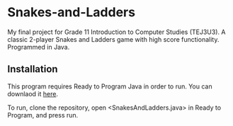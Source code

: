 # Snakes-and-Ladders
My final project for Grade 11 Introduction to Computer Studies (TEJ3U3). A classic 2-player Snakes and Ladders game with high score functionality. Programmed in Java.

## Installation
This program requires Ready to Program Java in order to run. You can downlaod it [here](http://compsci.ca/holtsoft/).

To run, clone the repository, open <SnakesAndLadders.java> in Ready to Program, and press run.
